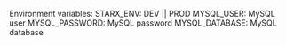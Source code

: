 
Environment variables:
	STARX_ENV: DEV || PROD
	MYSQL_USER: MySQL user
	MYSQL_PASSWORD: MySQL password
	MYSQL_DATABASE: MySQL database
